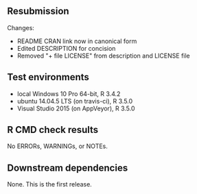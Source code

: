 ## Resubmission
Changes:
  * README CRAN link now in canonical form
  * Edited DESCRIPTION for concision
  * Removed "+ file LICENSE" from description
    and LICENSE file

## Test environments
* local Windows 10 Pro 64-bit, R 3.4.2
* ubuntu 14.04.5 LTS (on travis-ci), R 3.5.0
* Visual Studio 2015 (on AppVeyor), R 3.5.0

## R CMD check results
No ERRORs, WARNINGs, or NOTEs.

## Downstream dependencies
None. This is the first release.
